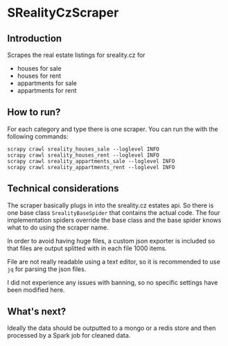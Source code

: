 # SRealityCzScraper


## Introduction

Scrapes the real estate listings for sreality.cz for 
- houses for sale
- houses for rent
- appartments for sale
- appartments for rent

## How to run?

For each category and type there is one scraper. You can run the with the following commands:

```
scrapy crawl sreality_houses_sale --loglevel INFO
scrapy crawl sreality_houses_rent --loglevel INFO
scrapy crawl sreality_appartments_sale --loglevel INFO
scrapy crawl sreality_appartments_rent --loglevel INFO
```

## Technical considerations

The scraper basically plugs in into the sreality.cz estates api. So there is one base class `SrealityBaseSpider` that contains the actual code. The four implementation spiders override the base class and the base spider knows what to do using the scraper name.

In order to avoid having huge files, a custom json exporter is included so that files are output splitted with in each file 1000 items.

File are not really readable using a text editor, so it is recommended to use `jq` for parsing the json files.

I did not experience any issues with banning, so no specific settings have been modified here.

## What's next?

Ideally the data should be outputted to a mongo or a redis store and then processed by a Spark job for cleaned data.



